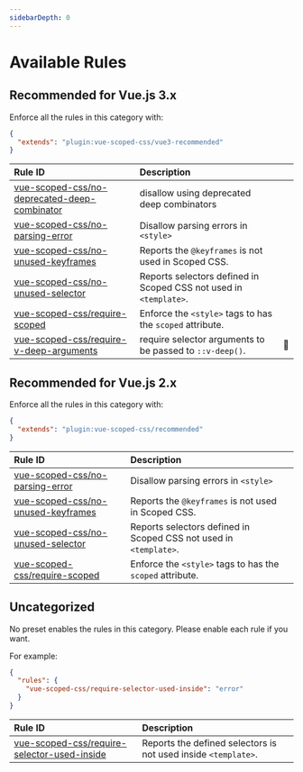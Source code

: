 ```yaml
---
sidebarDepth: 0
---
```


# Available Rules

<!-- This file is automatically generated in tools/update-docs-rules-index.js, do not change! -->

## Recommended for Vue.js 3.x

Enforce all the rules in this category with:

```json
{
  "extends": "plugin:vue-scoped-css/vue3-recommended"
}
```

| Rule ID | Description |    |
|:--------|:------------|:---|
| [vue-scoped-css/no-deprecated-deep-combinator](./no-deprecated-deep-combinator.md) | disallow using deprecated deep combinators |  |
| [vue-scoped-css/no-parsing-error](./no-parsing-error.md) | Disallow parsing errors in `<style>` |  |
| [vue-scoped-css/no-unused-keyframes](./no-unused-keyframes.md) | Reports the `@keyframes` is not used in Scoped CSS. |  |
| [vue-scoped-css/no-unused-selector](./no-unused-selector.md) | Reports selectors defined in Scoped CSS not used in `<template>`. |  |
| [vue-scoped-css/require-scoped](./require-scoped.md) | Enforce the `<style>` tags to has the `scoped` attribute. |  |
| [vue-scoped-css/require-v-deep-arguments](./require-v-deep-arguments.md) | require selector arguments to be passed to `::v-deep()`. | :wrench: |

## Recommended for Vue.js 2.x

Enforce all the rules in this category with:

```json
{
  "extends": "plugin:vue-scoped-css/recommended"
}
```

| Rule ID | Description |    |
|:--------|:------------|:---|
| [vue-scoped-css/no-parsing-error](./no-parsing-error.md) | Disallow parsing errors in `<style>` |  |
| [vue-scoped-css/no-unused-keyframes](./no-unused-keyframes.md) | Reports the `@keyframes` is not used in Scoped CSS. |  |
| [vue-scoped-css/no-unused-selector](./no-unused-selector.md) | Reports selectors defined in Scoped CSS not used in `<template>`. |  |
| [vue-scoped-css/require-scoped](./require-scoped.md) | Enforce the `<style>` tags to has the `scoped` attribute. |  |

## Uncategorized

No preset enables the rules in this category.
Please enable each rule if you want.

For example:

```json
{
  "rules": {
    "vue-scoped-css/require-selector-used-inside": "error"
  }
}
```

| Rule ID | Description |    |
|:--------|:------------|:---|
| [vue-scoped-css/require-selector-used-inside](./require-selector-used-inside.md) | Reports the defined selectors is not used inside `<template>`. |  |

